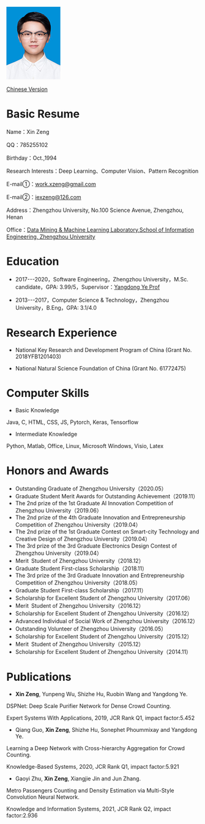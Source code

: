
![](zx.jpg)

<a href="/index.html">Chinese Version</a>

# Basic Resume

Name：Xin Zeng

QQ：785255102

Birthday：Oct.,1994

Research Interests：Deep Learning、Computer Vision、Pattern Recognition

E-mail①：work.xzeng@gmail.com

E-mail②：iexzeng@126.com

Address：Zhengzhou University, No.100 Science Avenue, Zhengzhou, Henan

Office：[Data Mining & Machine Learning Laboratory,School of Information Engineering, Zhengzhou University](http://www5.zzu.edu.cn/mlis/)



# Education

- 2017---2020，Software Engineering，Zhengzhou University，M.Sc. candidate，GPA: 3.99/5，Supervisor：[Yangdong Ye Prof](http://www5.zzu.edu.cn/mlis/)

- 2013---2017，Computer Science \& Technology，Zhengzhou University，B.Eng，GPA: 3.1/4.0
 
 
# Research Experience

- National Key Research and Development Program of China (Grant No. 2018YFB1201403)

- National Natural Science Foundation of China (Grant No. 61772475)



# Computer Skills

- Basic Knowledge

Java, C, HTML, CSS, JS,
Pytorch, Keras,
Tensorflow

- Intermediate Knowledge

Python, Matlab,
Office, Linux,
Microsoft Windows,
Visio, Latex


# Honors and Awards
- Outstanding Graduate of Zhengzhou University（2020.05）
- Graduate Student Merit Awards for Outstanding Achievement（2019.11）
- The 2nd prize of the 1st Graduate AI Innovation Competition of Zhengzhou University（2019.06）
- The 2nd prize of the 4th Graduate Innovation and Entrepreneurship Competition of Zhengzhou University（2019.04）
- The 2nd prize of the 1st Graduate Contest on Smart-city Technology and Creative Design of Zhengzhou University（2019.04）
- The 3rd prize of the 3rd Graduate Electronics Design Contest of Zhengzhou University（2019.04）
- Merit Student of Zhengzhou University（2018.12）
- Graduate Student First-class Scholarship（2018.11）
- The 3rd prize of the 3rd Graduate Innovation and Entrepreneurship Competition of Zhengzhou University（2018.05）
- Graduate Student First-class Scholarship（2017.11）
- Scholarship for Excellent Student of Zhengzhou University（2017.06）
- Merit Student of Zhengzhou University（2016.12）
- Scholarship for Excellent Student of Zhengzhou University（2016.12）
- Advanced Individual of Social Work of Zhengzhou University（2016.12）
- Outstanding Volunteer of Zhengzhou University（2016.05）
- Scholarship for Excellent Student of Zhengzhou University（2015.12）
- Merit Student of Zhengzhou University（2015.12）
- Scholarship for Excellent Student of Zhengzhou University（2014.11）


# Publications

- **Xin Zeng**, Yunpeng Wu, Shizhe Hu, Ruobin Wang and Yangdong Ye.

DSPNet: Deep Scale Purifier Network for Dense Crowd Counting.

Expert Systems With Applications, 2019, JCR Rank Q1, impact factor:5.452

- Qiang Guo, **Xin Zeng**, Shizhe Hu, Sonephet Phoummixay and Yangdong Ye.

Learning a Deep Network with Cross-hierarchy Aggregation for Crowd Counting.

Knowledge-Based Systems, 2020, JCR Rank Q1, impact factor:5.921

- Gaoyi Zhu, **Xin Zeng**, Xiangjie Jin and Jun Zhang. 

Metro Passengers Counting and Density Estimation via Multi-Style Convolution Neural Network. 

Knowledge and Information Systems, 2021, JCR Rank Q2, impact factor:2.936
